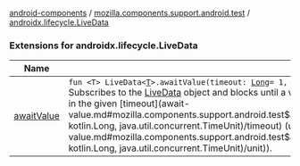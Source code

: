 [android-components](../../index.md) / [mozilla.components.support.android.test](../index.md) / [androidx.lifecycle.LiveData](./index.md)

### Extensions for androidx.lifecycle.LiveData

| Name | Summary |
|---|---|
| [awaitValue](await-value.md) | `fun <T> LiveData<`[`T`](await-value.md#T)`>.awaitValue(timeout: `[`Long`](https://kotlinlang.org/api/latest/jvm/stdlib/kotlin/-long/index.html)` = 1, unit: `[`TimeUnit`](http://docs.oracle.com/javase/7/docs/api/java/util/concurrent/TimeUnit.html)` = TimeUnit.SECONDS): `[`T`](await-value.md#T)`?`<br>Subscribes to the [LiveData](#) object and blocks until a value was observed. Returns the value or throws [InterruptedException](http://docs.oracle.com/javase/7/docs/api/java/lang/InterruptedException.html) if no value was observed in the given [timeout](await-value.md#mozilla.components.support.android.test$awaitValue(androidx.lifecycle.LiveData((mozilla.components.support.android.test.awaitValue.T)), kotlin.Long, java.util.concurrent.TimeUnit)/timeout) (using [unit](await-value.md#mozilla.components.support.android.test$awaitValue(androidx.lifecycle.LiveData((mozilla.components.support.android.test.awaitValue.T)), kotlin.Long, java.util.concurrent.TimeUnit)/unit)). |
